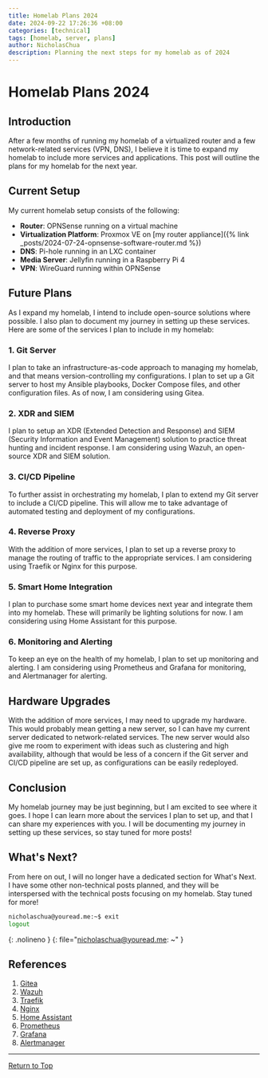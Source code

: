 ```yaml
---
title: Homelab Plans 2024
date: 2024-09-22 17:26:36 +08:00
categories: [technical]
tags: [homelab, server, plans]
author: NicholasChua
description: Planning the next steps for my homelab as of 2024
---
```


# Homelab Plans 2024

## Introduction

After a few months of running my homelab of a virtualized router and a few network-related services (VPN, DNS), I believe it is time to expand my homelab to include more services and applications. This post will outline the plans for my homelab for the next year.

## Current Setup

My current homelab setup consists of the following:

- **Router**: OPNSense running on a virtual machine
- **Virtualization Platform**: Proxmox VE on [my router appliance]({% link _posts/2024-07-24-opnsense-software-router.md %})
- **DNS**: Pi-hole running in an LXC container
- **Media Server**: Jellyfin running in a Raspberry Pi 4
- **VPN**: WireGuard running within OPNSense

## Future Plans

As I expand my homelab, I intend to include open-source solutions where possible. I also plan to document my journey in setting up these services. Here are some of the services I plan to include in my homelab:

### 1. Git Server

I plan to take an infrastructure-as-code approach to managing my homelab, and that means version-controlling my configurations. I plan to set up a Git server to host my Ansible playbooks, Docker Compose files, and other configuration files. As of now, I am considering using Gitea.

### 2. XDR and SIEM

I plan to setup an XDR (Extended Detection and Response) and SIEM (Security Information and Event Management) solution to practice threat hunting and incident response. I am considering using Wazuh, an open-source XDR and SIEM solution.

### 3. CI/CD Pipeline

To further assist in orchestrating my homelab, I plan to extend my Git server to include a CI/CD pipeline. This will allow me to take advantage of automated testing and deployment of my configurations.

### 4. Reverse Proxy

With the addition of more services, I plan to set up a reverse proxy to manage the routing of traffic to the appropriate services. I am considering using Traefik or Nginx for this purpose.

### 5. Smart Home Integration

I plan to purchase some smart home devices next year and integrate them into my homelab. These will primarily be lighting solutions for now. I am considering using Home Assistant for this purpose.

### 6. Monitoring and Alerting

To keep an eye on the health of my homelab, I plan to set up monitoring and alerting. I am considering using Prometheus and Grafana for monitoring, and Alertmanager for alerting.

## Hardware Upgrades

With the addition of more services, I may need to upgrade my hardware. This would probably mean getting a new server, so I can have my current server dedicated to network-related services. The new server would also give me room to experiment with ideas such as clustering and high availability, although that would be less of a concern if the Git server and CI/CD pipeline are set up, as configurations can be easily redeployed.

## Conclusion

My homelab journey may be just beginning, but I am excited to see where it goes. I hope I can learn more about the services I plan to set up, and that I can share my experiences with you. I will be documenting my journey in setting up these services, so stay tuned for more posts!

## What's Next?

From here on out, I will no longer have a dedicated section for What's Next. I have some other non-technical posts planned, and they will be interspersed with the technical posts focusing on my homelab. Stay tuned for more!

```bash
nicholaschua@youread.me:~$ exit
logout
```
{: .nolineno }
{: file="nicholaschua@youread.me: ~" }

## References

1. [Gitea][1]
2. [Wazuh][2]
3. [Traefik][3]
4. [Nginx][4]
5. [Home Assistant][5]
6. [Prometheus][6]
7. [Grafana][7]
8. [Alertmanager][8]

[1]: https://gitea.io/en-us/
[2]: https://wazuh.com/
[3]: https://traefik.io/
[4]: https://nginx.org/en/
[5]: https://www.home-assistant.io/
[6]: https://prometheus.io/
[7]: https://grafana.com/
[8]: https://prometheus.io/docs/alerting/alertmanager/

---
[Return to Top](#homelab-plans-2024)